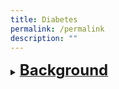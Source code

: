 ```yaml
---
title: Diabetes
permalink: /permalink
description: ""
---
```

<details><summary><b><u><font size="+2">Background</font></u></b></summary> <blockquote>Prevalence of diabetes in the National population health survey 2020 was 9.5%. Chronic hyperglycaemia is associated with long-term sequelae resulting from damage to various organs and tissues, particularly the kidney, eye, nerves, heart and blood vessels. There are several ways to screena and diagnose DMb. (Refer to Pre-DM care protocolc if Pre-DM is diagnosed)
</blockquote></details>